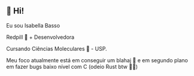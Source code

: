 ## 👩 Hi!

Eu sou Isabella Basso
 
Redpill 💊 + Desenvolvedora

Cursando Ciências Moleculares 🧪 - USP.

Meu foco atualmente está em conseguir um blahaj 🦈 e em segundo plano em fazer bugs baixo nível com C (odeio Rust btw 🦀🔫)
